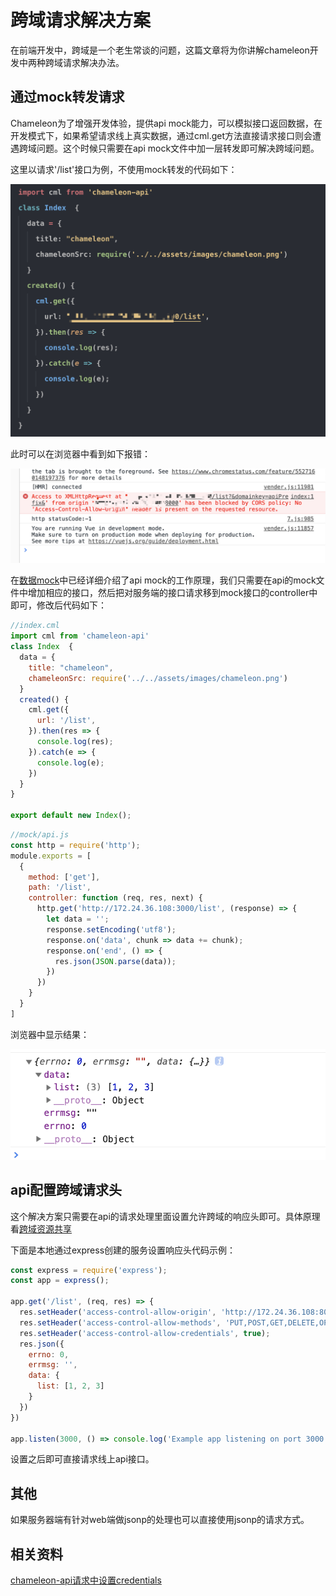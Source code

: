 # 跨域请求解决方案

在前端开发中，跨域是一个老生常谈的问题，这篇文章将为你讲解chameleon开发中两种跨域请求解决办法。

## 通过mock转发请求

Chameleon为了增强开发体验，提供api mock能力，可以模拟接口返回数据，在开发模式下，如果希望请求线上真实数据，通过cml.get方法直接请求接口则会遭遇跨域问题。这个时候只需要在api mock文件中加一层转发即可解决跨域问题。

这里以请求'/list'接口为例，不使用mock转发的代码如下：

<img src="../assets/example/cors/list_request.png" />

此时可以在浏览器中看到如下报错：

<img src="../assets/example/cors/cors_error.png" />

在[数据mock](../framework/mock.html)中已经详细介绍了api mock的工作原理，我们只需要在api的mock文件中增加相应的接口，然后把对服务端的接口请求移到mock接口的controller中即可，修改后代码如下：

```js
//index.cml
import cml from 'chameleon-api'
class Index  {
  data = {
    title: "chameleon",
    chameleonSrc: require('../../assets/images/chameleon.png')
  }
  created() {
    cml.get({
      url: '/list',
    }).then(res => {
      console.log(res);
    }).catch(e => {
      console.log(e);
    })
  }
}

export default new Index();
```

```js
//mock/api.js
const http = require('http');
module.exports = [
  {
    method: ['get'],
    path: '/list',
    controller: function (req, res, next) {
      http.get('http://172.24.36.108:3000/list', (response) => {
        let data = '';
        response.setEncoding('utf8');
        response.on('data', chunk => data += chunk);
        response.on('end', () => {
          res.json(JSON.parse(data));
        })
      })
    }
  }
]
```
浏览器中显示结果：

<img src="../assets/example/cors/request_result.png" />

## api配置跨域请求头

这个解决方案只需要在api的请求处理里面设置允许跨域的响应头即可。具体原理看[跨域资源共享](https://developer.mozilla.org/zh-CN/docs/Web/HTTP/Access_control_CORS)

下面是本地通过express创建的服务设置响应头代码示例：
```js
const express = require('express');
const app = express();

app.get('/list', (req, res) => {
  res.setHeader('access-control-allow-origin', 'http://172.24.36.108:8000'); // credentials为include时需指定地址，若希望设置为*，则需要在请求的地方设置credentials为omit
  res.setHeader('access-control-allow-methods', 'PUT,POST,GET,DELETE,OPTIONS');
  res.setHeader('access-control-allow-credentials', true);
  res.json({
    errno: 0,
    errmsg: '',
    data: {
      list: [1, 2, 3]
    }
  })
})

app.listen(3000, () => console.log('Example app listening on port 3000!'))
```
设置之后即可直接请求线上api接口。

## 其他
如果服务器端有针对web端做jsonp的处理也可以直接使用jsonp的请求方式。

## 相关资料
[chameleon-api请求中设置credentials](../api/request.html)

